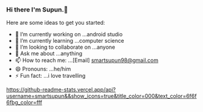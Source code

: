 ### Hi there I'm Supun.👋


Here are some ideas to get you started:

- 🔭 I’m currently working on ...android studio
- 🌱 I’m currently learning ...computer science
- 👯 I’m looking to collaborate on ...anyone
- 💬 Ask me about ...anything
- 📫 How to reach me: ...[Email] smartsupun98@gmail.com
- 😄 Pronouns: ...he/him
- ⚡ Fun fact: ...i love travelling

https://github-readme-stats.vercel.app/api?username=smartsupun&&show_icons=true&title_color=000&text_color=6f6f6fbg_color=fff
